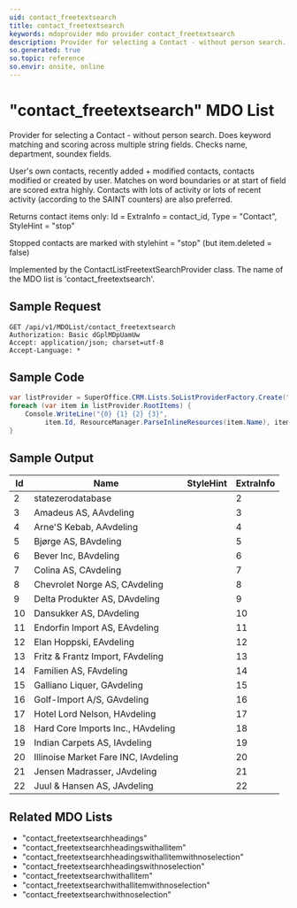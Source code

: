 ```yaml
---
uid: contact_freetextsearch
title: contact_freetextsearch
keywords: mdoprovider mdo provider contact_freetextsearch
description: Provider for selecting a Contact - without person search. Does keyword matching and scoring across multiple string fields. Checks name, department, soundex fields.
so.generated: true
so.topic: reference
so.envir: onsite, online
---
```


# "contact_freetextsearch" MDO List
Provider for selecting a Contact - without person search.
Does keyword matching and scoring across multiple
string fields. Checks name, department, soundex fields.

User's own contacts, recently added + modified contacts, contacts modified or created by user.
Matches on word boundaries or at start of field are scored extra highly.
Contacts with lots of activity or lots of recent activity (according to the SAINT counters) are also
preferred.


Returns contact items only: Id = ExtraInfo = contact_id, Type = "Contact", StyleHint = "stop"


Stopped contacts are marked with stylehint = "stop" (but item.deleted = false)

Implemented by the <see cref="T:SuperOffice.CRM.Lists.ContactListFreetextSearchProvider">ContactListFreetextSearchProvider</see> class.
The name of the MDO list is 'contact_freetextsearch'.




## Sample Request

```http!
GET /api/v1/MDOList/contact_freetextsearch
Authorization: Basic dGplMDpUamUw
Accept: application/json; charset=utf-8
Accept-Language: *

```

## Sample Code
```cs
var listProvider = SuperOffice.CRM.Lists.SoListProviderFactory.Create("contact_freetextsearch", forceFlatList: true);
foreach (var item in listProvider.RootItems) {
    Console.WriteLine("{0} {1} {2} {3}", 
         item.Id, ResourceManager.ParseInlineResources(item.Name), item.StyleHint, item.ExtraInfo);
}
```

## Sample Output

|Id   | Name  |StyleHint|ExtraInfo |
| --- | ----- | ------- | -------- |
|2|statezerodatabase||2|
|3|Amadeus AS, AAvdeling||3|
|4|Arne'S Kebab, AAvdeling||4|
|5|Bjørge AS, BAvdeling||5|
|6|Bever Inc, BAvdeling||6|
|7|Colina AS, CAvdeling||7|
|8|Chevrolet Norge AS, CAvdeling||8|
|9|Delta Produkter AS, DAvdeling||9|
|10|Dansukker AS, DAvdeling||10|
|11|Endorfin Import AS, EAvdeling||11|
|12|Elan Hoppski, EAvdeling||12|
|13|Fritz & Frantz Import, FAvdeling||13|
|14|Familien AS, FAvdeling||14|
|15|Galliano Liquer, GAvdeling||15|
|16|Golf-Import A/S, GAvdeling||16|
|17|Hotel Lord Nelson, HAvdeling||17|
|18|Hard Core Imports Inc., HAvdeling||18|
|19|Indian Carpets AS, IAvdeling||19|
|20|Illinoise Market Fare INC, IAvdeling||20|
|21|Jensen Madrasser, JAvdeling||21|
|22|Juul & Hansen AS, JAvdeling||22|


## Related MDO Lists

* "contact_freetextsearchheadings"
* "contact_freetextsearchheadingswithallitem"
* "contact_freetextsearchheadingswithallitemwithnoselection"
* "contact_freetextsearchheadingswithnoselection"
* "contact_freetextsearchwithallitem"
* "contact_freetextsearchwithallitemwithnoselection"
* "contact_freetextsearchwithnoselection"
